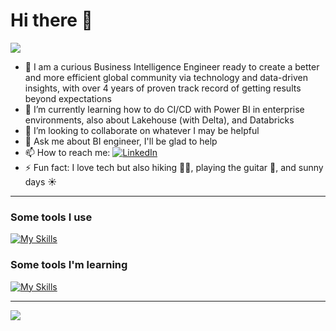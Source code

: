 # Hi there 👋 

![](https://readme-typing-svg.herokuapp.com?lines=I'm+Marcus!)

- 🔭 I am a curious Business Intelligence Engineer ready to create a better and more efficient global community via technology and data-driven insights, with over 4 years of proven track record of getting results beyond expectations
- 🌱 I’m currently learning how to do CI/CD with Power BI in enterprise environments, also about Lakehouse (with Delta), and Databricks
- 👯 I’m looking to collaborate on whatever I may be helpful
- 💬 Ask me about BI engineer, I'll be glad to help
- 📫 How to reach me: <a href="https://www.linkedin.com/in/marcusdipaula/"><img src="https://img.shields.io/badge/Linkedin-0077b5?style=flat&logo=linkedin" alt="LinkedIn" /></a>
- ⚡ Fun fact: I love tech but also hiking 🚶‍♂️, playing the guitar 🎸, and sunny days ☀️

---

### Some tools I use
[![My Skills](https://skillicons.dev/icons?i=azure,linux,py,r,regex,vscode,visualstudio,github,mysql)](https://skillicons.dev)

### Some tools I'm learning
[![My Skills](https://skillicons.dev/icons?i=docker,js,cs,redis,postman)](https://skillicons.dev)

---

![](https://komarev.com/ghpvc/?username=marcusdipaula)

